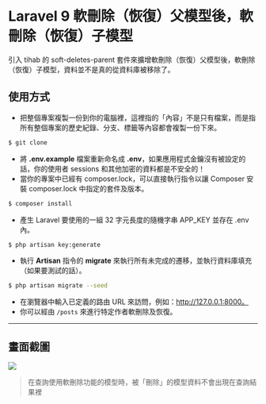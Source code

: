 # Laravel 9 軟刪除（恢復）父模型後，軟刪除（恢復）子模型

引入 tihab 的 soft-deletes-parent 套件來擴增軟刪除（恢復）父模型後，軟刪除（恢復）子模型，資料並不是真的從資料庫被移除了。

## 使用方式
- 把整個專案複製一份到你的電腦裡，這裡指的「內容」不是只有檔案，而是指所有整個專案的歷史紀錄、分支、標籤等內容都會複製一份下來。
```sh
$ git clone
```
- 將 __.env.example__ 檔案重新命名成 __.env__，如果應用程式金鑰沒有被設定的話，你的使用者 sessions 和其他加密的資料都是不安全的！
- 當你的專案中已經有 composer.lock，可以直接執行指令以讓 Composer 安裝 composer.lock 中指定的套件及版本。
```sh
$ composer install
```
- 產生 Laravel 要使用的一組 32 字元長度的隨機字串 APP_KEY 並存在 .env 內。
```sh
$ php artisan key:generate
```
- 執行 __Artisan__ 指令的 __migrate__ 來執行所有未完成的遷移，並執行資料庫填充（如果要測試的話）。
```sh
$ php artisan migrate --seed
```
- 在瀏覽器中輸入已定義的路由 URL 來訪問，例如：http://127.0.0.1:8000。
- 你可以經由 `/posts` 來進行特定作者軟刪除及恢復。

----

## 畫面截圖
![](https://i.imgur.com/HCbijo0.png)
> 在查詢使用軟刪除功能的模型時，被「刪除」的模型資料不會出現在查詢結果裡